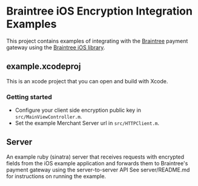 # Braintree iOS Encryption Integration Examples

This project contains examples of integrating with the [Braintree](http://www.braintreepaymentsolutions.com)
payment gateway using the [Braintree iOS library](https://github.com/braintree/braintree_ios).

## example.xcodeproj
This is an xcode project that you can open and build with Xcode.

### Getting started
* Configure your client side encryption public key in `src/MainViewController.m`.
* Set the example Merchant Server url in `src/HTTPClient.m`.

## Server
An example ruby (sinatra) server that receives requests with encrypted fields from the iOS example application and forwards them to Braintree's payment gateway using the server-to-server API
See server/README.md for instructions on running the example.

